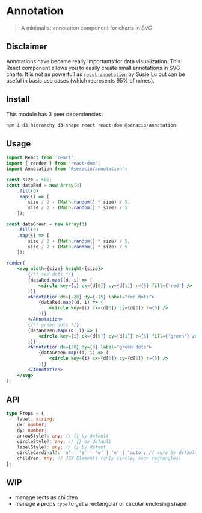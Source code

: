 # Annotation

> A minimalist annotation component for charts in SVG

## Disclaimer

Annotations have became really importants for data visualization. This React component allows you to easily create small annotations in SVG charts. It is not as powerfull as [`react-annotation`](https://react-annotation.susielu.com/) by Susie Lu but can be useful in basic use cases (which represents 95% of mines).

## Install

This module has 3 peer dependencies:

```bash
npm i d3-hierarchy d3-shape react react-dom @seracio/annotation
```

## Usage

```jsx
import React from 'react';
import { render } from 'react-dom';
import Annotation from '@seracio/annotation';

const size = 500;
const dataRed = new Array(4)
    .fill(0)
    .map(() => [
        size / 2 - (Math.random() * size) / 5,
        size / 2 - (Math.random() * size) / 5
    ]);

const dataGreen = new Array(3)
    .fill(0)
    .map(() => [
        size / 2 + (Math.random() * size) / 5,
        size / 2 + (Math.random() * size) / 5
    ]);

render(
    <svg width={size} height={size}>
        {/** red dots */}
        {dataRed.map((d, i) => (
            <circle key={i} cx={d[0]} cy={d[1]} r={5} fill={'red'} />
        ))}
        <Annotation dx={-20} dy={-15} label="red dots">
            {dataRed.map((d, i) => (
                <circle key={i} cx={d[0]} cy={d[1]} r={5} />
            ))}
        </Annotation>
        {/** green dots */}
        {dataGreen.map((d, i) => (
            <circle key={i} cx={d[0]} cy={d[1]} r={5} fill={'green'} />
        ))}
        <Annotation dx={20} dy={0} label="green dots">
            {dataGreen.map((d, i) => (
                <circle key={i} cx={d[0]} cy={d[1]} r={5} />
            ))}
        </Annotation>
    </svg>
);
```

## API

```typescript
type Props = {
    label: string;
    dx: number;
    dy: number;
    arrowStyle?: any; // {} by default
    circleStyle?: any; // {} by default
    labelStyle?: any; // {} by defaut
    circleCardinal?: 'n' | 's' | 'w' | 'e' | 'auto'; // auto by default
    children: any; // JSX Elements (only circle, soon rectangles)
};
```

## WIP

-   manage rects as children
-   manage a props `type` to get a rectangular or circular enclosing shape
